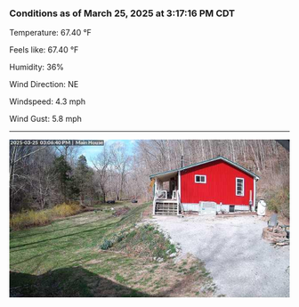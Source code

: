 ### Conditions as of March 25, 2025 at 3:17:16 PM CDT 

Temperature: 67.40 &deg;F

Feels like: 67.40 &deg;F

Humidity: 36%

Wind Direction: NE

Windspeed: 4.3 mph

Wind Gust: 5.8 mph

---

<img src="./images/latest.jpeg"/>

